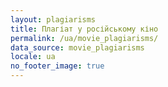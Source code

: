 ```yaml
---
layout: plagiarisms
title: Плагіат у російському кіно
permalink: /ua/movie_plagiarisms/
data_source: movie_plagiarisms
locale: ua
no_footer_image: true
---
```

